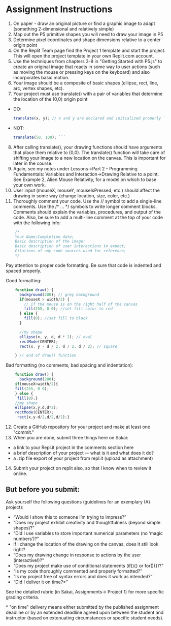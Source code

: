 # Assignment Instructions

1. On paper - draw an original picture or find a graphic image to adapt (something 2-dimensional and relatively simple)
2. Map out the P5 primitive shapes you will need to draw your image in P5
3. Determine pixel coordinates and shape dimensions relative to a center origin point
4. On the Replit Team page find the Project 1 template and start the project. This will open the project template in your own Replit.com account.
5. Use the techniques from chapters 3-8 in "Getting Started with P5.js" to create an original image that reacts in some way to user actions (such as moving the mouse or pressing keys on the keyboard) and also incorporates basic motion.
6. Your image should be a composite of basic shapes (ellipse, rect, line, arc, vertex shapes, etc).
7. Your project must use translate() with a pair of variables that determine the location of the (0,0) origin point
* DO:
  ``` javascript
  translate(x, y); // x and y are declared and initialized properly ```
* NOT:
  ``` javascript
  translate(50, 100); ```

8. After calling translate(), your drawing functions should have arguments that place them relative to (0,0). The translate() function will take care of shifting your image to a new location on the canvas. This is important for later in the course.
9. Again, see my notes under Lessons->Part 2 - Programming Fundamentals: Variables and Interaction->Drawing Relative to a point. See Example 2, Alien Mouse Relativity, for a model on which to base your own work.
10. User input (mouseX, mouseY, mouseIsPressed, etc.) should affect the drawing in some way (change location, size, color, etc.)
11. Thoroughly comment your code. Use the // symbol to add a single-line comments. Use the /* … \*/ symbols to write longer comment blocks. Comments should explain the variables, procedures, and output of the code. Also, be sure to add a multi-line comment at the top of your code with the following info:
``` javascript
    /*
    Your Name;Completion date;
    Basic description of the image;
    Basic description of user interactions to expect;
    Citations of any code sources used for reference;
    */
```
Pay attention to proper code formatting. Be sure that code is indented and spaced properly.

Good formatting:
``` javascript
    function draw() {
      background(200); // grey background
      if(mouseX > width/2) {
        // if the mouse is on the right half of the canvas
        fill(255, 0 0); //set fill color to red
      } else {
        fill(0); //set fill to black
      }

      //my shape
      ellipse(x, y, d, d * 2); // oval
      rectMode(CENTER);
      rect(x, y - d / 2, d / 2, d / 2); // square

    } // end of draw() function
```
Bad formatting (no comments, bad spacing and indentation):
``` javascript
    function draw() {
      background(200);
    if(mouseX>width/2){
    fill(255, 0 0);
    } else {
     fill(0);}
    //my shape
    ellipse(x,y,d,d*2);
    rectMode(CENTER);
     rect(x,y-d/2,d/2,d/2);}
```
     
12. Create a GitHub repository for your project and make at least one "commit."
13. When you are done, submit three things here on Sakai:
* a link to your Repl.it project in the comments section here
* a brief description of your project -- what is it and what does it do?
* a .zip file export of your project from repl.it (upload as attachment)

14. Submit your project on replit also, so that I know when to review it online.

## But before you submit: 
Ask yourself the following questions (guidelines for an exemplary (A) project):

* “Would I show this to someone I’m trying to impress?”
* “Does my project exhibit creativity and thoughtfulness (beyond simple shapes)?”
* “Did I use variables to store important numerical parameters (no ‘magic numbers’)?”
* If i change the location of the drawing on the canvas, does it still look right?
* “Does my drawing change in response to actions by the user (interactive!)?”
* “Does my project make use of conditional statements (if(){} or for(){})?”
* “Is my code thoroughly commented and properly formatted?”
* “Is my project free of syntax errors and does it work as intended?”
* “Did I deliver it on time?*”

See the detailed rubric (in Sakai, Assignments-> Project 1) for more specific grading criteria.

\* "on time" delivery means either submitted by the published assignment deadline or by an extended deadline agreed upon between the student and instructor (based on extenuating circumstances or specific student needs).